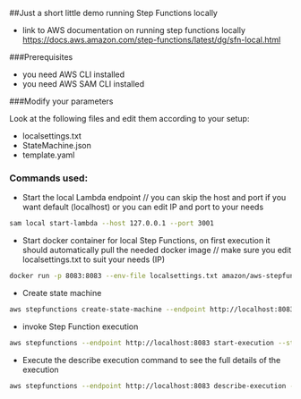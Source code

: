 ##Just a short little demo running Step Functions locally

- link to AWS documentation on running step functions locally https://docs.aws.amazon.com/step-functions/latest/dg/sfn-local.html


###Prerequisites

- you need AWS CLI installed
- you need AWS SAM CLI installed

###Modify your parameters

Look at the following files and edit them according to your setup:

- localsettings.txt
- StateMachine.json
- template.yaml

### Commands used:

- Start the local Lambda endpoint // you can skip the host and port if you want default (localhost) or you can edit IP and port to your needs
```bash
sam local start-lambda --host 127.0.0.1 --port 3001
```

- Start docker container for local Step Functions, on first execution it should automatically pull the needed docker image // make sure you edit localsettings.txt to suit your needs (IP)
```bash
docker run -p 8083:8083 --env-file localsettings.txt amazon/aws-stepfunctions-local
``` 

- Create state machine
```bash
aws stepfunctions create-state-machine --endpoint http://localhost:8083 --definition file://StateMachine.json --name "HelloFromLocalStepFunctions" --role-arn "arn:aws:iam::012345678901:role/DummyRole"
```

- invoke Step Function execution
```bash
aws stepfunctions --endpoint http://localhost:8083 start-execution --state-machine arn:aws:states:us-east-1:123456789012:stateMachine:HelloFromLocalStepFunctions --name test
```

- Execute the describe execution command to see the full details of the execution
```bash
aws stepfunctions --endpoint http://localhost:8083 describe-execution --execution-arn arn:aws:states:us-east-1:123456789012:execution:HelloFromLocalStepFunctions:test
``` 
